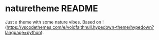 # naturetheme README

Just a theme with some nature vibes. Based on !(https://vscodethemes.com/e/voidfaithnull.hypedown-theme/hypedown?language=python).
